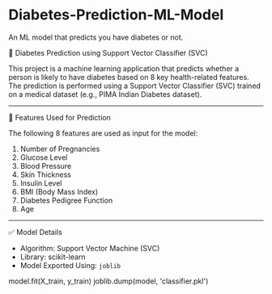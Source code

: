 # Diabetes-Prediction-ML-Model
An ML model that predicts you have diabetes or not.

🧠 Diabetes Prediction using Support Vector Classifier (SVC)

This project is a machine learning application that predicts whether a person is likely to have diabetes based on 8 key health-related features. The prediction is performed using a Support Vector Classifier (SVC) trained on a medical dataset (e.g., PIMA Indian Diabetes dataset).



---

 🧪 Features Used for Prediction

The following 8 features are used as input for the model:

1. Number of Pregnancies
2. Glucose Level
3. Blood Pressure
4. Skin Thickness
5. Insulin Level
6. BMI (Body Mass Index)
7. Diabetes Pedigree Function
8. Age

---

 ✅ Model Details

- Algorithm: Support Vector Machine (SVC)
- Library: scikit-learn
- Model Exported Using: `joblib`


model.fit(X_train, y_train)
joblib.dump(model, 'classifier.pkl')
